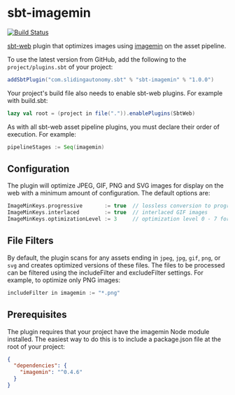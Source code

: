sbt-imagemin
=============
[![Build Status](https://travis-ci.org/rgcottrell/sbt-imagemin.svg?branch=master)](https://travis-ci.org/rgcottrell/sbt-imagemin)

[sbt-web](https://github.com/sbt/sbt-web) plugin that optimizes images using [imagemin](https://github.com/kevva/imagemin) on the asset pipeline.

To use the latest version from GitHub, add the following to the `project/plugins.sbt` of your project:

```scala
addSbtPlugin("com.slidingautonomy.sbt" % "sbt-imagemin" % "1.0.0")
```

Your project's build file also needs to enable sbt-web plugins. For example with build.sbt:

```scala
lazy val root = (project in file(".")).enablePlugins(SbtWeb)
```

As with all sbt-web asset pipeline plugins, you must declare their order of execution. For example:

```scala
pipelineStages := Seq(imagemin)
```

## Configuration

The plugin will optimize JPEG, GIF, PNG and SVG images for display on the web with a minimum amount of configuration.
The default options are:

```scala
ImageMinKeys.progressive       := true  // lossless conversion to progressive JPEG images 
ImageMinKeys.interlaced        := true  // interlaced GIF images
ImageMinKeys.optimizationLevel := 3     // optimization level 0 - 7 for PNG images
```

## File Filters

By default, the plugin scans for any assets ending in `jpeg`, `jpg`, `gif`, `png`, or `svg` and creates optimized
versions of these files. The files to be processed can be filtered using the includeFilter and excludeFilter
settings. For example, to optimize only PNG images:

```scala
includeFilter in imagemin := "*.png"
```

## Prerequisites

The plugin requires that your project have the imagemin Node module installed. The easiest way to do this is to
include a package.json file at the root of your project:

```json
{
  "dependencies": {
    "imagemin": "^0.4.6"
  }
}
```
